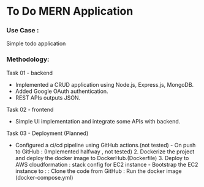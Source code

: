 # To Do MERN Application

### Use Case :
Simple todo application 

### Methodology:

 Task 01 - backend

- Implemented a CRUD application using Node.js, Express.js, MongoDB.
- Added Google OAuth authentication.
- REST APIs outputs JSON.

 Task 02 - frontend

   - Simple UI implementation and integrate some APIs with backend.
   
 Task 03 - Deployment (Planned)
   -	Configured a ci/cd pipeline using GitHub actions.(not tested)
      -	On push to GitHub : (Implemented halfway , not tested)
         2. Dockerize the project and deploy the docker image to DockerHub.(Dockerfile)
         3. Deploy to AWS cloudformation  :  stack config for EC2 instance
            - Bootstrap the EC2 instance to :
            : Clone the code from GitHub
            : Run the docker image (docker-compose.yml)


